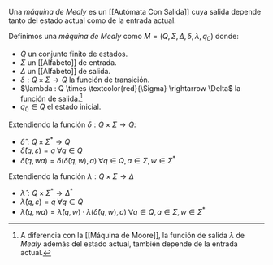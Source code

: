 Una *máquina de Mealy* es un [[Autómata Con Salida]] cuya salida depende tanto del estado actual como de la entrada actual.

Definimos una *máquina de Mealy* como $M=(Q, \Sigma, \Delta, \delta, \lambda, q_0)$ donde:
- $Q$ un conjunto finito de estados.
- $\Sigma$ un [[Alfabeto]] de entrada.
- $\Delta$ un [[Alfabeto]] de salida.
- $\delta : Q \times \Sigma \rightarrow Q$ la función de transición.
- $\lambda : Q \times \textcolor{red}{\Sigma} \rightarrow \Delta$ la función de salida.[^1]
- $q_0 \in Q$ el estado inicial.

Extendiendo la función $\delta : Q \times \Sigma \rightarrow Q$:
- $\hat{\delta}: Q \times \Sigma^{\ast} \rightarrow Q$
- $\hat{\delta}(q, \varepsilon) = q \; \forall q \in Q$
- $\hat{\delta}(q, wa) = \delta(\hat{\delta}(q, w), a) \; \forall q \in Q, a \in \Sigma, w \in \Sigma^{\ast}$

Extendiendo la función $\lambda : Q \times \Sigma \rightarrow \Delta$
- $\hat{\lambda} : Q \times \Sigma^{\ast} \rightarrow \Delta^{\ast}$
- $\hat{\lambda}(q, \varepsilon) = q \; \forall q \in Q$
- $\hat{\lambda}(q, wa) = \hat{\lambda}(q, w) \cdot \lambda(\hat{\delta}(q, w), a) \; \forall q \in Q, a \in \Sigma, w \in \Sigma^{\ast}$

[^1]: A diferencia con la [[Máquina de Moore]], la función de salida $\lambda$ de *Mealy* además del estado actual, también depende de la entrada actual. 
